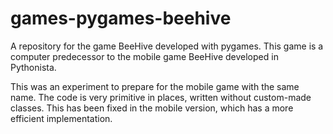 # games-pygames-beehive
A repository for the game BeeHive developed with pygames. This game is a computer predecessor to the mobile game BeeHive developed in Pythonista. 

This was an experiment to prepare for the mobile game with the same name. The code is very primitive in places, written without custom-made classes. This has been fixed in the mobile version, which has a more efficient implementation. 

